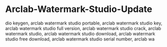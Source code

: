 # Arclab-Watermark-Studio-Update
dio keygen, arclab watermark studio portable, arclab watermark studio key, arclab watermark studio full version, arclab watermark studio crack, arclab watermark studio, arclab watermark studio download, arclab watermark studio free download, arclab watermark studio serial number, arclab wa
